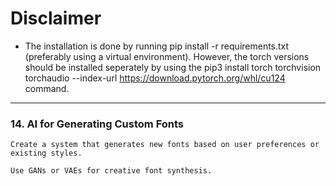# Disclaimer
- The installation is done by running pip install -r requirements.txt (preferably using a virtual environment). However, the torch versions should be installed seperately by using the pip3 install torch torchvision torchaudio --index-url https://download.pytorch.org/whl/cu124 command.

---
### **14. AI for Generating Custom Fonts**

    Create a system that generates new fonts based on user preferences or existing styles.

    Use GANs or VAEs for creative font synthesis.

